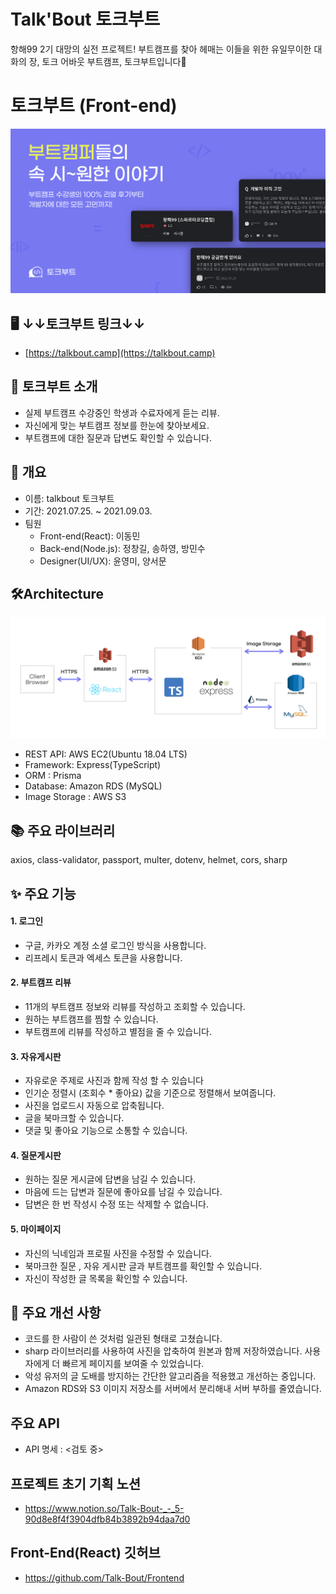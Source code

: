 # Talk'Bout 토크부트
항해99 2기 대망의 실전 프로젝트!
부트캠프를 찾아 헤매는 이들을 위한 유일무이한 대화의 장,
토크 어바웃 부트캠프, 토크부트입니다💬

# 토크부트 (Front-end)


![Img](https://github.com/skylermbang/Backend/blob/main/img/talkboot_insta_1200x628_2.jpg)


<!--
## 목차
1. [토크 부트 소개](#토크부트-소개)
2. [개요](#개요)
3. [개발환경](#기능정보)
4. [기능정보](#기능정보)
5. [DB 설계](#DB-설계) 
6. [API 설계](#API-설계)
7. [힘들었던 점 및 개선](#힘들었던-점-및-개선)
8. [상세 설명 페이지](#상세-설명-페이지)
-->

## 🖥 ↓↓토크부트 링크↓↓
- [https://talkbout.camp](https://talkbout.camp)
  
## 👾 토크부트 소개
- 실제 부트캠프 수강중인 학생과 수료자에게 듣는 리뷰.
- 자신에게 맞는 부트캠프 정보를 한눈에 찾아보세요.
- 부트캠프에 대한 질문과 답변도 확인할 수 있습니다.

## 📌 개요 
- 이름: talkbout 토크부트
- 기간: 2021.07.25. ~ 2021.09.03.
- 팀원
  - Front-end(React): 이동민
  - Back-end(Node.js): 정창길, 송하영, 방민수
  - Designer(UI/UX): 윤영미, 양서문

## 🛠Architecture 
![img](https://github.com/skylermbang/Backend/blob/main/img/architecture.png)
- REST API: AWS EC2(Ubuntu 18.04 LTS)
- Framework: Express(TypeScript)
- ORM : Prisma 
- Database: Amazon RDS (MySQL)
- Image Storage : AWS S3

## 📚 주요 라이브러리
axios, class-validator, passport, multer,  dotenv, helmet, cors, sharp


## ✨ 주요 기능
#### 1. 로그인
- 구글, 카카오 계정 소셜 로그인 방식을 사용합니다.
- 리프레시 토큰과 엑세스 토큰을 사용합니다.

#### 2. 부트캠프 리뷰 
- 11개의 부트캠프 정보와 리뷰를 작성하고 조회할 수 있습니다.
- 원하는 부트캠프를 찜할 수 있습니다.
- 부트캠프에 리뷰를 작성하고 별점을 줄 수 있습니다.

#### 3. 자유게시판 
- 자유로운 주제로 사진과 함께 작성 할 수 있습니다
- 인기순 정렬시 (조회수 * 좋아요) 값을 기준으로 정렬해서 보여줍니다. 
- 사진을 업로드시 자동으로 압축됩니다.
- 글을 북마크할 수 있습니다.
- 댓글 및 좋아요 기능으로 소통할 수 있습니다.

#### 4. 질문게시판 
- 원하는 질문 게시글에 답변을 남길 수 있습니다.
- 마음에 드는 답변과 질문에 좋아요를 남길 수 있습니다.
- 답변은 한 번 작성시 수정 또는 삭제할 수 없습니다.

#### 5. 마이페이지
- 자신의 닉네임과 프로필 사진을 수정할 수 있습니다.
- 북마크한 질문 , 자유 게시판 글과 부트캠프를 확인할 수 있습니다. 
- 자신이 작성한 글 목록을 확인할 수 있습니다.


## 🔨 주요 개선 사항
- 코드를 한 사람이 쓴 것처럼 일관된 형태로 고쳤습니다.
- sharp 라이브러리를 사용하여 사진을 압축하여 원본과 함께 저장하였습니다. 사용자에게 더 빠르게 페이지를 보여줄 수 있었습니다.
- 악성 유저의 글 도배를 방지하는 간단한 알고리즘을 적용했고 개선하는 중입니다.
- Amazon RDS와 S3 이미지 저장소를 서버에서 분리해내 서버 부하를 줄였습니다.  


## 주요 API
- API 명세 : <검토 중>

## 프로젝트 초기 기획 노션
- https://www.notion.so/Talk-Bout-_-_5-90d8e8f4f3904dfb84b3892b94daa7d0

## Front-End(React) 깃허브 
- https://github.com/Talk-Bout/Frontend
